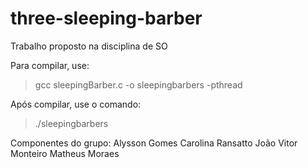 # three-sleeping-barber
Trabalho proposto na disciplina de SO

Para compilar, use:

> gcc sleepingBarber.c -o sleepingbarbers -pthread

Após compilar, use o comando:

> ./sleepingbarbers

Componentes do grupo:
Alysson Gomes
Carolina Ransatto
João Vitor Monteiro
Matheus Moraes
